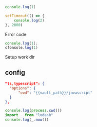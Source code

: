 
```ts
console.log(1)  

setTimeout(() => {
	console.log(2)
}, 2000)
```

Error code

```javascript
console.log(1);
cfonsole.log(1)
```

Setup work dir

## config

```json
"ts,typescript": {
  "options": {
	  "cwd": "{{vault_path}}/javascript"
  }
},
```

```ts
console.log(process.cwd())
import _ from "lodash"
console.log(_.now())
```
